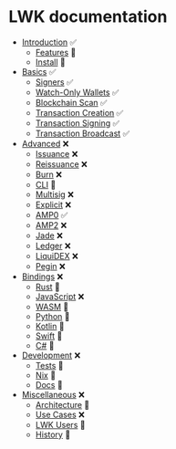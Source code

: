 # LWK documentation

* [Introduction](intro.md) ✅
  * [Features](features.md) 🚧
  * [Install](install.md) 🚧
* [Basics](basics.md) ✅
  * [Signers](signer.md) ✅
  * [Watch-Only Wallets](wollet.md) ✅
  * [Blockchain Scan](scan.md) ✅
  * [Transaction Creation](tx.md) ✅
  * [Transaction Signing](sign.md) ✅
  * [Transaction Broadcast](broadcast.md) ✅
* [Advanced](advanced.md) ❌
  * [Issuance](issuance.md) ❌
  * [Reissuance](reissuance.md) ❌
  * [Burn](burn.md) ❌
  * [CLI](cli.md) 🚧
  * [Multisig](multisig.md) ❌
  * [Explicit](explicit.md) ❌
  * [AMP0](amp0.md) ✅
  * [AMP2](amp2.md) ❌
  * [Jade](jade.md) ❌
  * [Ledger](ledger.md) ❌
  * [LiquiDEX](liquidex.md) ❌
  * [Pegin](pegin.md) ❌
* [Bindings](bindings.md) ❌
  * [Rust](rust.md) 🚧
  * [JavaScript](js.md) ❌
  * [WASM](wasm.md) 🚧
  * [Python](python.md) 🚧
  * [Kotlin](kotlin.md) 🚧
  * [Swift](swift.md) 🚧
  * [C#](csharp.md) 🚧
* [Development](dev.md) ❌
  * [Tests](tests.md) 🚧
  * [Nix](nix.md) 🚧
  * [Docs](docs.md) 🚧
* [Miscellaneous](misc.md) ❌
  * [Architecture](arch.md) 🚧
  * [Use Cases](usecases.md) ❌
  * [LWK Users](users.md) 🚧
  * [History](history.md) 🚧
